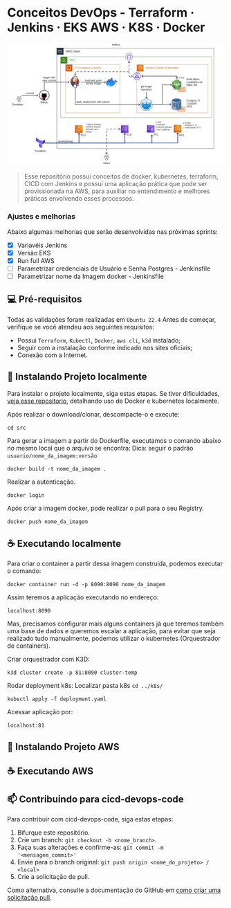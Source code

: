 # Conceitos DevOps - Terraform · Jenkins · EKS AWS · K8S · Docker

<!---Esses são exemplos. Veja https://shields.io para outras pessoas ou para personalizar este conjunto de escudos. Você pode querer incluir dependências, status do projeto e informações de licença aqui--->

<img src="assets/arch-aws.png" alt="Arquitetura do Projeto na AWS">

> Esse repositório possui conceitos de docker, kubernetes, terraform, CICD com Jenkins e possui uma aplicação prática que pode ser provissionada na AWS, para auxiliar no entendimento e melhores práticas envolvendo esses processos.

### Ajustes e melhorias

Abaixo algumas melhorias que serão desenvolvidas nas próximas sprints:

- [x] Variavéis Jenkins
- [x] Versão EKS
- [x] Run full AWS
- [ ] Parametrizar credenciais de Usuário e Senha Postgres - Jenkinsfile
- [ ] Parametrizar nome da Imagem docker - Jenkinsfile

## 💻 Pré-requisitos

Todas as validações foram realizadas em  `Ubuntu 22.4`
Antes de começar, verifique se você atendeu aos seguintes requisitos:
* Possui `Terraform`, `Kubectl`, `Docker`, `aws cli`, `k3d` instalado;
* Seguir com a instalação conforme indicado nos sites oficiais;
* Conexão com a Internet.

## 🚀 Instalando Projeto localmente

Para instalar o projeto localmente, siga estas etapas.
Se tiver dificuldades, [veja esse repositorio](https://github.com/dbent0/conversor-temperatura-docker), detalhando uso de Docker e kubernetes localmente.

Após realizar o download/clonar, descompacte-o e execute:

```
cd src
```
Para gerar a imagem a partir do Dockerfile, executamos o comando abaixo no mesmo local que o arquivo se encontra:
Dica: seguir o padrão `usuario/nome_da_imagem:versão`
```
docker build -t nome_da_imagem .
```
Realizar a autenticação.
```
docker login
```
Após criar a imagem docker, pode realizar o pull para o seu Registry.
```
docker push nome_da_imagem
```

## ☕ Executando localmente

Para criar o container a partir dessa imagem construída, podemos executar o comando:
```
docker container run -d -p 8090:8090 nome_da_imagem
```
Assim teremos a aplicação executando no endereço:
```
localhost:8090
```
Mas, precisamos configurar mais alguns containers já que teremos também uma base de dados e queremos escalar a aplicação, para evitar que seja realizado tudo manualmente, podemos utilizar o kubernetes (Orquestrador de containers).

Criar orquestrador com K3D:
```
k3d cluster create -p 81:8090 cluster-temp
```
Rodar deployment k8s:
Localizar pasta k8s `cd ../k8s/`
```
kubectl apply -f deployment.yaml
```
Acessar aplicação por:
```
localhost:81
```

## 🚀 Instalando Projeto AWS



## ☕ Executando AWS

## 📫 Contribuindo para cicd-devops-code
<!---Se o seu README for longo ou se você tiver algum processo ou etapas específicas que deseja que os contribuidores sigam, considere a criação de um arquivo CONTRIBUTING.md separado--->
Para contribuir com cicd-devops-code, siga estas etapas:

1. Bifurque este repositório.
2. Crie um branch: `git checkout -b <nome_branch>`.
3. Faça suas alterações e confirme-as: `git commit -m '<mensagem_commit>'`
4. Envie para o branch original: `git push origin <nome_do_projeto> / <local>`
5. Crie a solicitação de pull.

Como alternativa, consulte a documentação do GitHub em [como criar uma solicitação pull](https://help.github.com/en/github/collaborating-with-issues-and-pull-requests/creating-a-pull-request).
